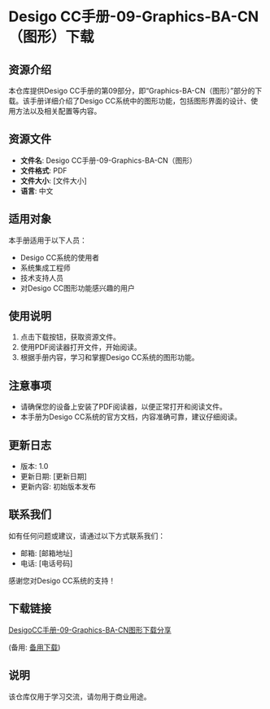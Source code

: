 # Desigo CC手册-09-Graphics-BA-CN（图形）下载

## 资源介绍

本仓库提供Desigo CC手册的第09部分，即“Graphics-BA-CN（图形）”部分的下载。该手册详细介绍了Desigo CC系统中的图形功能，包括图形界面的设计、使用方法以及相关配置等内容。

## 资源文件

- **文件名**: Desigo CC手册-09-Graphics-BA-CN（图形）
- **文件格式**: PDF
- **文件大小**: [文件大小]
- **语言**: 中文

## 适用对象

本手册适用于以下人员：
- Desigo CC系统的使用者
- 系统集成工程师
- 技术支持人员
- 对Desigo CC图形功能感兴趣的用户

## 使用说明

1. 点击下载按钮，获取资源文件。
2. 使用PDF阅读器打开文件，开始阅读。
3. 根据手册内容，学习和掌握Desigo CC系统的图形功能。

## 注意事项

- 请确保您的设备上安装了PDF阅读器，以便正常打开和阅读文件。
- 本手册为Desigo CC系统的官方文档，内容准确可靠，建议仔细阅读。

## 更新日志

- 版本: 1.0
- 更新日期: [更新日期]
- 更新内容: 初始版本发布

## 联系我们

如有任何问题或建议，请通过以下方式联系我们：
- 邮箱: [邮箱地址]
- 电话: [电话号码]

感谢您对Desigo CC系统的支持！

## 下载链接
[DesigoCC手册-09-Graphics-BA-CN图形下载分享](https://pan.quark.cn/s/6c0e1e0d7ba0) 

(备用: [备用下载](https://pan.baidu.com/s/1I7HkL3oeBpPWoAurKXRy3A?pwd=1234))

## 说明

该仓库仅用于学习交流，请勿用于商业用途。
